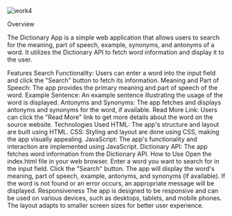 

![work4](https://github.com/divyagupta167/Dictionary-App/assets/54738711/5ac3f773-ac81-402f-a27b-54653bcd0792)

Overview

 The Dictionary App is a simple web application that allows users to search for the meaning, part of speech, example, synonyms, and antonyms of a word. It utilizes the Dictionary API to fetch word information and display it to the user.

Features
Search Functionality: Users can enter a word into the input field and click the "Search" button to fetch its information.
Meaning and Part of Speech: The app provides the primary meaning and part of speech of the word.
Example Sentence: An example sentence illustrating the usage of the word is displayed.
Antonyms and Synonyms: The app fetches and displays antonyms and synonyms for the word, if available.
Read More Link: Users can click the "Read More" link to get more details about the word on the source website.
Technologies Used
HTML: The app's structure and layout are built using HTML.
CSS: Styling and layout are done using CSS, making the app visually appealing.
JavaScript: The app's functionality and interaction are implemented using JavaScript.
Dictionary API: The app fetches word information from the Dictionary API.
How to Use
Open the index.html file in your web browser.
Enter a word you want to search for in the input field.
Click the "Search" button.
The app will display the word's meaning, part of speech, example, antonyms, and synonyms (if available).
If the word is not found or an error occurs, an appropriate message will be displayed.
Responsiveness
The app is designed to be responsive and can be used on various devices, such as desktops, tablets, and mobile phones. The layout adapts to smaller screen sizes for better user experience.
